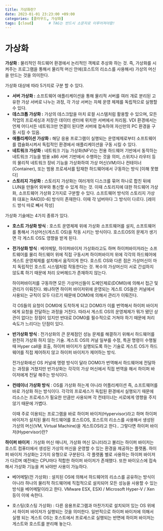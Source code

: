 ```yaml
---
title: 가상화란?
date: 2023-01-01 23:23:00 +09:00
categories: [클라우드, 가상화]
tags: [cloud]		# TAG는 반드시 소문자로 이루어져야함!
---
```


# 가상화

**가상화** : 물리적인 하드웨어 환경에서 논리적인 객체로 추상화 하는 것. 즉, 가상화를 시켜주는 프로그램을 통해서 물리적 머신 안에(호스트의 리소스를 사용해서) 가상의 머신을 만드는 것을 의미한다.

가상화 대상에 따라 5가지로 구분 할 수 있다.

- **서버 가상화 :** 소프트웨어 애플리케이션을 통해 물리적 서버를 여러 개로 분리된 고유한 가상 서버로 나누는 과정, 각 가상 서버는 자체 운영 체제를 독립적으로 실행할 수 있다.
- **데스크톱 가상화 :** 가상의 데스크탑을 마치 로컬 시스템처럼 활용할 수 있으며, 모든 작업의 프로세싱과 저장은 데이터 센터에 위치한 서버에서 처리됨. VDI 환경에서는 언제 어디서든 네트워크만 연결이 된다면 서버에 접속하여 자신만의 PC 환경을 구동 시킬 수 있음.
- **애플리케이션 가상화 :** 해당 응용 프로그램이 실행되는 운영체제로부터 소프트웨어를 캡슐화시켜서 독립적인 환경에서 애플리케이션을 구동 시킬 수 있다.
- **네트워크 가상화 :**  네트워크 기능 가상화(NFV)는 전용 하드웨어 기반에서 동작하는 네트워크 기능을 범용 x86 서버 기반에서 수행하는 것을 의미, 스위치나 라우터 등의 물리적 네트워크 장비 기능을 가상화하여 가상 머신(VM)이나 컨테이너(Container), 또는 범용 프로세서를 탑재한 하드웨어에서 구동하는 방식 [이해 못했다]
- **스토리지 가상화 :** 스토리지 가상화는 여러개의 디스크를 묶어 하나로 합친 뒤에 LUN을 만들어 외부와 통신할 수 있게 하는 것. 이때 스토리지에 대한 하드웨어 가상화, 소프트웨어 가상화 2가지로 구분할 수 있다. 소프트웨어 방식의 스토리지 가상화 대표는 RAID[0-6] 방식이 존재한다. 이때 각 넘버마다 그 방식이 다르다. [레이드 방식 따로 빼서 작성]

가상화 기술에는 4가지 종류가 있다.

- **호스트 가상화 방식** : 호스트 운영체제 위에 가상화 소프트웨어를 설치, 소프트웨어를 통해서 가상머신(게스트 OS)을 작동 시키는 방식이다. 호스트OS의 문제가 생기면 각 게스트 OS도 영향을 받게 된다.
- **전가상화 방식** : 베어메탈, 하이퍼바이저 가상화라고도 하며 하이퍼바이저라는 소프트웨어를 물리 하드웨어 위에 직접 구동시켜 하이퍼바이저 위에 각각의 하드웨어에 게스트 운영체제를 설치해서 움직이게 한다. 호스트 OS와 다른 점은 가상머신이 마치 독립적인 호스트 시스템처럼 작동한다는 것. 복수의 가상머신이 서로 간섭하지 않도록 하기 때문에 처리 오버헤드가 존재하지 않는다.
    
    하이퍼바이저를 구동하면 모든 가상머신들이 도메인제로(DOM0)에 의해서 접근 및 관리가 이뤄진다. 왜냐하면 하이퍼 바이저위에 운영되는 게스트 OS들은 커널에서 사용되는 규칙이 모두 다르기 때문에 DOM0에 의해서 관리가 이뤄진다.
    
    각 OS들의 요청이 DOM0에 도착하게 되고 DOM0가 이를 번역해서 하이퍼 바이저에게 요청을 전달하는 과정을 거친다. 따라서 게스트 OS의 운영체제가 뭐가 됐던 상관이 없다는 장점이 있지만 반대로 DOM0를 필수적으로 거쳐야 하기 때문에 처리 속도가 느리다는 단점이 있다.
    
- **반가상화 방식** : 전가상화의 큰 문제점인 성능 문제를 해결하기 위해서 하드웨어를 완전히 가상화 하지 않는 기술. 게스트 OS의 커널 일부를 수정, 특권 명령이 수행될 때 Hyper call을 호출, 하이퍼 바이저가 실행되도록 하는 기술로 게스트 OS가 하드웨어를 직접 제어하지 않고 하이퍼 바이저가 제어하는 방식.
    
    전가상화에선 OS 커널에 명령 방식이 달라 DOM0가 번역해서 하드웨어에 전달하는 과정을 거쳤지만 반가상화는 각각의 가상 머신에서 직접 번역을 해서 하이퍼 바이저에게 전달 해주는 방식이다.
    
- **컨테이너 가상화 방식** : OS를 가상화 하는게 아니라 어플리케이션 즉, 소프트웨어를 바로 가상화 하는 방식이다. 각각의 프로세스가 독립된 환경에서 실행되기 때문에 리소스는 프로세스가 필요한 만큼만 사용되며 각 컨테이너는 서로에게 영향을 주지 않기 때문에 가볍다.
    
    이때 주로 이용되는 프로그램을 바로 하이퍼 바이저(Hypervisor)라고 하며 하이퍼 바이저가 설치된 물리 하드웨어를 호스트OS, 호스트의 리소스를 사용해서 생성된 가상의 머신(VM, Virtual Machine)을 게스트OS라고 한다.. 그렇다면 하이퍼 바이저(Hypervisor)란?
    

**하이퍼 바이저** : 가상화 머신 매니저, 가상화 머신 모니터라고 불리는 하이퍼 바이저는 호스트 컴퓨터에서 생성된 가상의 머신을 운영할 수 있는 환경을 제공하는 플랫폼. 하이퍼 바이저 가상화는 2가지 유형으로 구분된다.  각 플랫폼 별로 사용하는 하이퍼 바이저가 다르며 예전에는 CPU마다 적합한 하이퍼 바이저가 존재했다. 또한 바이오스에 접속해서 가상화 기능을 켜 놔야만 사용이 가능하다.

- 베어메탈(전 가상화) : 설치된 OS에 의해서 하드웨어의 리소스를 공유하는 방식이 아니라 하나의 물리적 하드웨어에 직접적으로 설치되어 모든 성능을 사용할 수 있는 방식을 베어메탈이라고 한다. VMware ESX, ESXI / Microsoft Hyper-V / Xen등이 이에 속한다.

- 호스팅(호스팅 가상화) : 다른 응용프로그램과 마찬가지로 설치되어 있는 OS 위에서 하이퍼 바이저가 실행되는 것을 의미한다. 일반적으로 하이퍼 바이저에 의해서 실행 되는 게스트 OS는 호스트에서 프로세스로 실행되는 반면에 하이퍼 바이저는 게스트와 호스트를 분리해 놓는다.